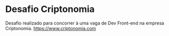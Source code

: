 # Desafio Criptonomia
Desafio realizado para concorrer à uma vaga de Dev Front-end na empresa Criptonomia. https://www.criptonomia.com
